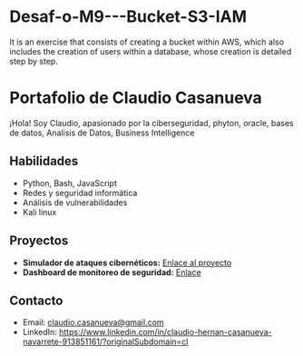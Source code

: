 # Desaf-o-M9---Bucket-S3-IAM
It is an exercise that consists of creating a bucket within AWS, which also includes the creation of users within a database, whose creation is detailed step by step.

# Portafolio de Claudio Casanueva
¡Hola! Soy Claudio, apasionado por la ciberseguridad, phyton, oracle, bases de datos, Analisis de Datos, 
Business Intelligence

## Habilidades
- Python, Bash, JavaScript
- Redes y seguridad informática
- Análisis de vulnerabilidades
- Kali linux

## Proyectos
- **Simulador de ataques cibernéticos:** [Enlace al proyecto](./proyectos/ataques/README.md)
- **Dashboard de monitoreo de seguridad:** [Enlace](./proyectos/dashboard/README.md)

## Contacto
- Email: claudio.casanueva@gmail.com
- LinkedIn: https://www.linkedin.com/in/claudio-hernan-casanueva-navarrete-913851161/?originalSubdomain=cl
